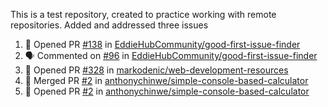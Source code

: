 This is a test repository, created to practice working with remote repositories.
Added and addressed three issues
<!--START_SECTION:activity-->
1. 💪 Opened PR [#138](https://github.com/EddieHubCommunity/good-first-issue-finder/pull/138) in [EddieHubCommunity/good-first-issue-finder](https://github.com/EddieHubCommunity/good-first-issue-finder)
2. 🗣 Commented on [#96](https://github.com/EddieHubCommunity/good-first-issue-finder/issues/96) in [EddieHubCommunity/good-first-issue-finder](https://github.com/EddieHubCommunity/good-first-issue-finder)
3. 💪 Opened PR [#328](https://github.com/markodenic/web-development-resources/pull/328) in [markodenic/web-development-resources](https://github.com/markodenic/web-development-resources)
4. 🎉 Merged PR [#2](https://github.com/anthonychinwe/simple-console-based-calculator/pull/2) in [anthonychinwe/simple-console-based-calculator](https://github.com/anthonychinwe/simple-console-based-calculator)
5. 💪 Opened PR [#2](https://github.com/anthonychinwe/simple-console-based-calculator/pull/2) in [anthonychinwe/simple-console-based-calculator](https://github.com/anthonychinwe/simple-console-based-calculator)
<!--END_SECTION:activity-->
